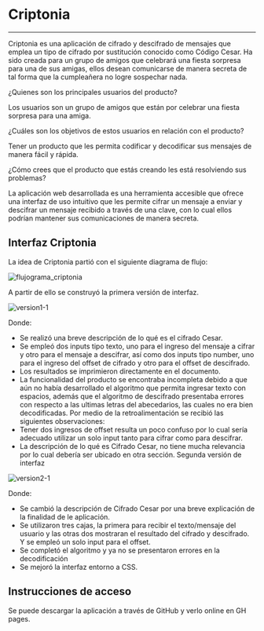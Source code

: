 # Criptonia
-----------
Criptonia es una aplicación de cifrado y descifrado de mensajes que emplea un tipo de cifrado por sustitución conocido como Código Cesar. Ha sido creada para un grupo de amigos que celebrará una fiesta sorpresa para una de sus amigas, ellos desean comunicarse de manera secreta de tal forma que la cumpleañera no logre sospechar nada.  

¿Quienes son los principales usuarios del producto?

Los usuarios son un grupo de amigos que están por celebrar una fiesta sorpresa para una amiga.

¿Cuáles son los objetivos de estos usuarios en relación con el producto?

Tener un producto que les permita codificar y decodificar  sus mensajes de manera fácil y rápida.

¿Cómo crees que el producto que estás creando les está resolviendo sus problemas?

La aplicación web desarrollada es una herramienta accesible que ofrece una interfaz de uso intuitivo que les permite cifrar un mensaje a enviar y descifrar un mensaje recibido a través de una clave, con lo cual ellos podrían mantener sus comunicaciones de manera secreta.

## Interfaz Criptonia

La idea de Criptonia partió con el siguiente diagrama de flujo: 

![flujograma_criptonia](https://user-images.githubusercontent.com/39382009/40922237-55533d14-67d7-11e8-929f-6bd7353009b2.png)

A partir de ello se construyó la primera versión de interfaz.

![version1-1](https://user-images.githubusercontent.com/39382009/40922604-43688040-67d8-11e8-8bc4-de773f88f14e.png)

Donde:
-	Se realizó una breve descripción de lo qué es el cifrado Cesar.
-	Se empleó dos inputs tipo texto, uno para el ingreso del mensaje a cifrar y otro para el mensaje a descifrar, así como dos inputs tipo number, uno para el ingreso del offset de cifrado y otro para el offset de descifrado.
-	Los resultados se imprimieron directamente en el documento.
-	La funcionalidad del producto se encontraba incompleta debido a que aún no había desarrollado el algoritmo que permita ingresar texto con espacios, además que el algoritmo de descifrado presentaba errores con respecto a las ultimas letras del abecedarios, las cuales no era bien decodificadas.
Por medio de la retroalimentación se recibió las siguientes observaciones:
-	Tener dos ingresos de offset resulta un poco confuso por lo cual sería adecuado utilizar un solo input tanto para cifrar como para descifrar.
-	La descripción de lo qué es Cifrado Cesar, no tiene mucha relevancia por lo cual debería ser ubicado en otra sección.
Segunda versión de interfaz

![version2-1](https://user-images.githubusercontent.com/39382009/40922748-954129d0-67d8-11e8-9255-63375f02905c.png)

Donde:
-	Se cambió la descripción de Cifrado Cesar por una breve explicación de la finalidad de le aplicación.
-	Se utilizaron tres cajas, la primera para recibir el texto/mensaje del usuario y las otras dos mostraran el resultado del cifrado y descifrado. Y se empleó un solo input para el offset.
-	Se completó el algoritmo y ya no se presentaron errores en la decodificación
-	Se mejoró la interfaz entorno a CSS.

## Instrucciones de acceso
Se puede descargar la aplicación a través de GitHub y verlo online en GH pages.

